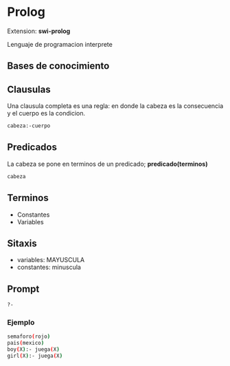 # Prolog
Extension: **swi-prolog**

Lenguaje de programacion interprete



## Bases de conocimiento

## Clausulas

Una clausula completa es una regla: en donde la cabeza es la consecuencia y el cuerpo es la condicion.
``` bash
cabeza:-cuerpo
```

## Predicados
La cabeza se pone en terminos de un predicado; **predicado(terminos)**

``` bash
cabeza
```
## Terminos
- Constantes
- Variables

## Sitaxis

- variables: MAYUSCULA
- constantes: minuscula

## Prompt

``` bash
?-
```

### Ejemplo

``` bash
semaforo(rojo)
pais(mexico)
boy(X):- juega(X)
girl(X):- juega(X)
```
